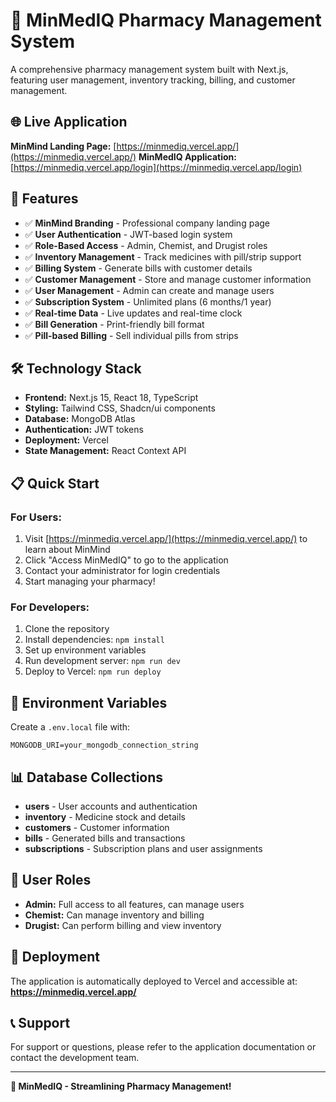 # 🏥 MinMedIQ Pharmacy Management System

A comprehensive pharmacy management system built with Next.js, featuring user management, inventory tracking, billing, and customer management.

## 🌐 Live Application

**MinMind Landing Page:** [https://minmediq.vercel.app/](https://minmediq.vercel.app/)
**MinMedIQ Application:** [https://minmediq.vercel.app/login](https://minmediq.vercel.app/login)

## 🚀 Features

- ✅ **MinMind Branding** - Professional company landing page
- ✅ **User Authentication** - JWT-based login system
- ✅ **Role-Based Access** - Admin, Chemist, and Drugist roles
- ✅ **Inventory Management** - Track medicines with pill/strip support
- ✅ **Billing System** - Generate bills with customer details
- ✅ **Customer Management** - Store and manage customer information
- ✅ **User Management** - Admin can create and manage users
- ✅ **Subscription System** - Unlimited plans (6 months/1 year)
- ✅ **Real-time Data** - Live updates and real-time clock
- ✅ **Bill Generation** - Print-friendly bill format
- ✅ **Pill-based Billing** - Sell individual pills from strips

## 🛠️ Technology Stack

- **Frontend:** Next.js 15, React 18, TypeScript
- **Styling:** Tailwind CSS, Shadcn/ui components
- **Database:** MongoDB Atlas
- **Authentication:** JWT tokens
- **Deployment:** Vercel
- **State Management:** React Context API

## 📋 Quick Start

### **For Users:**
1. Visit [https://minmediq.vercel.app/](https://minmediq.vercel.app/) to learn about MinMind
2. Click "Access MinMedIQ" to go to the application
3. Contact your administrator for login credentials
4. Start managing your pharmacy!

### **For Developers:**
1. Clone the repository
2. Install dependencies: `npm install`
3. Set up environment variables
4. Run development server: `npm run dev`
5. Deploy to Vercel: `npm run deploy`

## 🔧 Environment Variables

Create a `.env.local` file with:
```
MONGODB_URI=your_mongodb_connection_string
```

## 📊 Database Collections

- **users** - User accounts and authentication
- **inventory** - Medicine stock and details
- **customers** - Customer information
- **bills** - Generated bills and transactions
- **subscriptions** - Subscription plans and user assignments

## 🎯 User Roles

- **Admin:** Full access to all features, can manage users
- **Chemist:** Can manage inventory and billing
- **Drugist:** Can perform billing and view inventory

## 🚀 Deployment

The application is automatically deployed to Vercel and accessible at:
**https://minmediq.vercel.app/**

## 📞 Support

For support or questions, please refer to the application documentation or contact the development team.

---

**🎉 MinMedIQ - Streamlining Pharmacy Management!**
